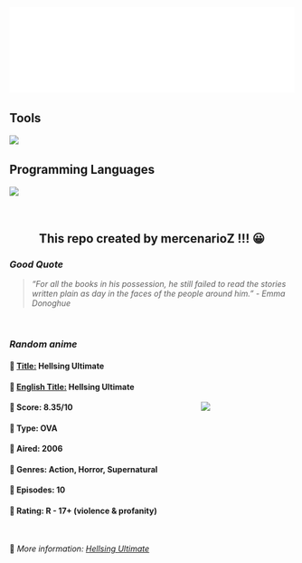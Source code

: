
<img src="svg/nai.svg" />

<p>
  <h2>Tools</h2>
  <a href="https://skillicons.dev">
    <img src="https://skillicons.dev/icons?i=git,bash,vim,ubuntu,tensorflow,pytorch,docker,raspberrypi" />
  </a>

  <br />

  <h2>Programming Languages</h2>

  <a href="https://skillicons.dev">
    <img src="https://skillicons.dev/icons?i=python,c,cpp" />
  </a>
</p>

<br />

<h2 align="center">This repo created by mercenarioZ !!! 😀</h2>
<h3><i>Good Quote</i></h3>

<blockquote>
<i>
“For all the books in his possession, he still failed to read the stories written plain as day in the faces of the people around him.” - Emma Donoghue
</i>
</blockquote>

<br />

<h3><i>Random anime</i></h3>

<h4>
  <strong>🥭 <u>Title:</u></strong> Hellsing Ultimate
</h4>

<h4>🌿 <u>English Title:</u> Hellsing Ultimate</h4>

<img align="right" width="165" src=https://cdn.myanimelist.net/images/anime/6/7333.jpg />

<h4>🌱 Score: 8.35/10</h4>

<h4>🌲 Type: OVA</h4>

<h4>🌴 Aired: 2006</h4>

<h4>🌵 Genres: Action, Horror, Supernatural</h4>

<h4>🥑 Episodes: 10</h4>

<h4>🍏 Rating: R - 17+ (violence & profanity)</h4>

<br />

🍂 *More information: [Hellsing Ultimate](https://myanimelist.net/anime/777/Hellsing_Ultimate)*
    